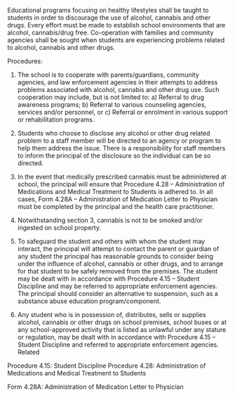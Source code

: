 Educational programs focusing on healthy lifestyles shall be taught to students in order to discourage the use of alcohol, cannabis and other drugs. Every effort must be made to establish school environments that are alcohol, cannabis/drug free. Co-operation with families and community agencies shall be sought when students are experiencing problems related to alcohol, cannabis and other drugs.

Procedures:

1.	The school is to cooperate with parents/guardians, community agencies, and law enforcement agencies in their attempts to address problems associated with alcohol, cannabis and other drug use. Such cooperation may include, but is not limited to:
a)	Referral to drug awareness programs;
b)	Referral to various counseling agencies, services and/or personnel, or
c)	Referral or enrolment in various support or rehabilitation programs.

2.	Students who choose to disclose any alcohol or other drug related problem to a staff member will be directed to an agency or program to help them address the issue. There is a responsibility for staff members to inform the principal of the disclosure so the individual can be so directed.

3.	In the event that medically prescribed cannabis must be administered at school, the principal will ensure that Procedure 4.28 – Administration of Medications and Medical Treatment to Students is adhered to. In all cases, Form 4.28A – Administration of Medication Letter to Physician must be completed by the principal and the health care practitioner.  

4.	Notwithstanding section 3, cannabis is not to be smoked and/or ingested on school property.

5.	To safeguard the student and others with whom the student may interact, the principal will attempt to contact the parent or guardian of any student the principal has reasonable grounds to consider being under the influence of alcohol, cannabis or other drugs, and to arrange for that student to be safely removed from the premises. The student may be dealt with in accordance with Procedure 4.15 – Student Discipline and may be referred to appropriate enforcement agencies. The principal should consider an alternative to suspension, such as a substance abuse education program/component.  

6.	Any student who is in possession of, distributes, sells or supplies alcohol, cannabis or other drugs on school premises, school buses or at any school-approved activity that is listed as unlawful under any stature or regulation, may be dealt with in accordance with Procedure 4.15 – Student Discipline and referred to appropriate enforcement agencies. 
Related

Procedure 4.15:  Student Discipline
Procedure 4.28:  Administration of Medications and Medical Treatment to Students

Form 4.28A:  Administration of Medication Letter to Physician


